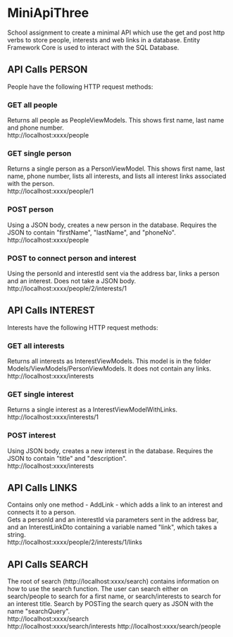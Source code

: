 # MiniApiThree

School assignment to create a minimal API which use the get and post http verbs to store people, interests and web links in a database.
Entity Framework Core is used to interact with the SQL Database. 

## API Calls PERSON

People have the following HTTP request methods:

### GET all people

Returns all people as PeopleViewModels. This shows first name, last name and phone number.  
http://localhost:xxxx/people

### GET single person

Returns a single person as a PersonViewModel. This shows first name, last name, phone number, lists all interests, and lists all interest links associated with the person.  
http://localhost:xxxx/people/1

### POST person

Using a JSON body, creates a new person in the database. Requires the JSON to contain "firstName", "lastName", and "phoneNo".  
http://localhost:xxxx/people

### POST to connect person and interest

Using the personId and interestId sent via the address bar, links a person and an interest. Does not take a JSON body.  
http://localhost:xxxx/people/2/interests/1

## API Calls INTEREST

Interests have the following HTTP request methods:

### GET all interests

Returns all interests as InterestViewModels. This model is in the folder Models/ViewModels/PersonViewModels. It does not contain any links.  
http://localhost:xxxx/interests

### GET single interest

Returns a single interest as a InterestViewModelWithLinks.  
http://localhost:xxxx/interests/1

### POST interest

Using JSON body, creates a new interest in the database. Requires the JSON to contain "title" and "description".  
http://localhost:xxxx/interests

## API Calls LINKS

Contains only one method - AddLink - which adds a link to an interest and connects it to a person.  
Gets a personId and an interestId via parameters sent in the address bar, and an InterestLinkDto containing a variable named "link", which takes a string.  
http://localhost:xxxx/people/2/interests/1/links

## API Calls SEARCH

The root of search (http://localhost:xxxx/search) contains information on how to use the search function. The user can search either on search/people to search 
for a first name, or search/interests to search for an interest title. Search by POSTing the search query as JSON with the name "searchQuery".  
http://localhost:xxxx/search  
http://localhost:xxxx/search/interests
http://localhost:xxxx/search/people
